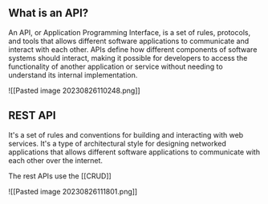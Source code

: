 ## What is an API?

An API, or Application Programming Interface, is a set of rules, protocols, and tools that allows different software applications to communicate and interact with each other. APIs define how different components of software systems should interact, making it possible for developers to access the functionality of another application or service without needing to understand its internal implementation.


![[Pasted image 20230826110248.png]]
## REST API

It's a set of rules and conventions for building and interacting with web services. It's a type of architectural style for designing networked applications that allows different software applications to communicate with each other over the internet.

The rest APIs use the [[CRUD]]

![[Pasted image 20230826111801.png]]